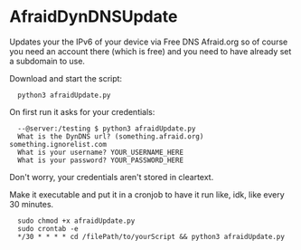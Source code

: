 # AfraidDynDNSUpdate
Updates your the IPv6 of your device via Free DNS Afraid.org so of course you need an account there (which is free) and you need to have already set a subdomain to use.

Download and start the script:
```
  python3 afraidUpdate.py
```

On first run it asks for your credentials:
```
  --@server:/testing $ python3 afraidUpdate.py 
  What is the DynDNS url? (something.afraid.org) something.ignorelist.com
  What is your username? YOUR_USERNAME_HERE
  What is your password? YOUR_PASSWORD_HERE
```

Don't worry, your credentials aren't stored in cleartext.

Make it executable and put it in a cronjob to have it run like, idk, like every 30 minutes.

```
  sudo chmod +x afraidUpdate.py 
  sudo crontab -e
  */30 * * * * cd /filePath/to/yourScript && python3 afraidUpdate.py 
```
